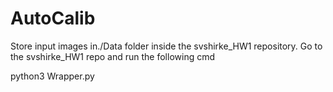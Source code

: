 # AutoCalib

Store input images in./Data folder inside the svshirke_HW1 repository.
Go to the svshirke_HW1 repo and run the following cmd

python3 Wrapper.py



